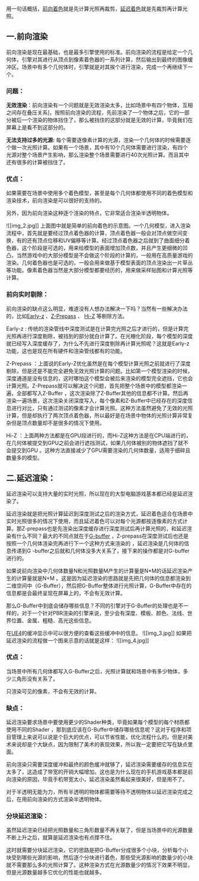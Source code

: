 用一句话概括，[前向着色](https://zhida.zhihu.com/search?content_id=174002186&content_type=Article&match_order=1&q=%E5%89%8D%E5%90%91%E7%9D%80%E8%89%B2&zd_token=eyJhbGciOiJIUzI1NiIsInR5cCI6IkpXVCJ9.eyJpc3MiOiJ6aGlkYV9zZXJ2ZXIiLCJleHAiOjE3Mzc0NDk0MDcsInEiOiLliY3lkJHnnYDoibIiLCJ6aGlkYV9zb3VyY2UiOiJlbnRpdHkiLCJjb250ZW50X2lkIjoxNzQwMDIxODYsImNvbnRlbnRfdHlwZSI6IkFydGljbGUiLCJtYXRjaF9vcmRlciI6MSwiemRfdG9rZW4iOm51bGx9.KbR5du9BCtxwwINwfsJtmPbm-sp6iiIAkLm0W7ODWJw&zhida_source=entity)就是先计算光照再裁剪，[延迟着色](https://zhida.zhihu.com/search?content_id=174002186&content_type=Article&match_order=1&q=%E5%BB%B6%E8%BF%9F%E7%9D%80%E8%89%B2&zd_token=eyJhbGciOiJIUzI1NiIsInR5cCI6IkpXVCJ9.eyJpc3MiOiJ6aGlkYV9zZXJ2ZXIiLCJleHAiOjE3Mzc0NDk0MDcsInEiOiLlu7bov5_nnYDoibIiLCJ6aGlkYV9zb3VyY2UiOiJlbnRpdHkiLCJjb250ZW50X2lkIjoxNzQwMDIxODYsImNvbnRlbnRfdHlwZSI6IkFydGljbGUiLCJtYXRjaF9vcmRlciI6MSwiemRfdG9rZW4iOm51bGx9.k7k2VaVzsn9HldJt8o0ICX-rzGZ778ucBxWEQ6eS9K4&zhida_source=entity)就是先裁剪再计算光照。
## 一.前向渲染

前向渲染是现在最基础，也是最多引擎使用的标准。前向渲染的流程是给定一个几何体，引擎对其进行从顶点到像素着色器的一系列计算，然后输出到最终的图像缓冲区。场景中有多个几何体时，引擎就是对其挨个进行渲染，完成一个再继续下一个。

### 问题：

**无效渲染**：前向渲染有一个问题就是无效渲染太多，比如场景中有四个物体，互相之间存在叠压关系]，按照前向渲染的流程，先前渲染了一个物体之后，它的一部分被后一个渲染的物体挡住了，那么被挡住的这部分就是无效的计算，毕竟我们在屏幕上是看不到这部分的。

**无法支持过多的光源:** 每个需要逐像素计算的光源，渲染一个几何体的时候需要逐个做一次光照计算。如果有一个场景，其中有10个几何体需要进行渲染，有四个光源对整个场景产生影响，那么渲染整个场景需要进行40次光照计算。而且其中还有很多的计算被挡住了。

### 优点：

如果需要在场景中使用多个着色模型，甚至是每个几何体都使用不同的着色模型和渲染技术，前向渲染是可以很好的支持的。

另外，因为前向渲染这种逐个渲染的特点，它非常适合渲染半透明物体。

![[img_2.jpg]]
上面图中就是简单的前向着色的示意图。一个几何模型，进入渲染流程中，首先就是要经过顶点着色器的计算，顶点着色器一般会对顶点做空间变换，有的还有顶点位移和UV偏移等计算。经过顶点着色器之后就到了曲面细分着色器，这个阶段是可选的，用来给模型的表面增加顶点数，并且产生更细微的凹凸，当然游戏中的大部分模型是不会做这个阶段的计算的，一般用在高质量游戏的渲染。几何着色器也是可选的，一般会用来做基于模型表面的顶点渲染出一片草丛等功能。像素着色器当然是大部分模型都要经历的，用来做采样贴图和计算光照等计算。

### 前向实时剔除：

前向渲染的缺点这么明显，难道没有人想办法解决一下吗？当然有一些解决办法的，比如[Early-z](https://zhida.zhihu.com/search?content_id=174002186&content_type=Article&match_order=1&q=Early-z&zhida_source=entity) 、[Z-Prepass](https://zhida.zhihu.com/search?content_id=174002186&content_type=Article&match_order=1&q=Z-Prepass&zhida_source=entity) 、 [Hi-Z](https://zhida.zhihu.com/search?content_id=174002186&content_type=Article&match_order=1&q=Hi-Z&zhida_source=entity) 等剔除方法。

Early-z : 传统的渲染管线中深度测试是在计算完光照之后才进行的，但是计算完光照再进行深度剔除，被挡到的部分就白计算了。在光栅化阶段，每个模型的深度就已经写入深度缓存了，为什么不先进行深度剔除再计算光照呢？这就是Early-z功能，这也是现在所有硬件和渲染管线都有的功能。

Z-Prepass ：上面说的Early-Z优化虽然是在每个模型计算光照之前就进行了深度剔除，但是还是不能完全避免无效光照计算的问题。比如第一个模型渲染的时候，深度通道是没有信息的，这时哪怕这个模型会被后来渲染的模型完全遮挡，它也会计算光照。Z-Prepass就可以解决这个问题，首先把整个场景中的模型都渲染一遍，全部都写入Z-Buffer ，这次渲染除了Z-Buffer其他的信息都不计算。然后再渲染一遍场景，这次渲染关闭深度写入，每个像素和Z-Buffer中已经存在的深度信息进行对比，只有通过测试的像素才会计算光照。这种方法虽然避免了无效的光照计算，但是却执行了两次顶点着色器，所以最好是在场景中物体的光照计算非常复杂但是顶点数量却不是很多的情况下使用。

Hi-Z ：上面两种方法都是在GPU段进行的，而Hi-Z这种方法是在CPU端进行的，在几何体被提交到GPU之前会进行遮挡测试，如果几何体被别的物体遮挡了就不会提交到GPU 。这种方法直接减少了GPU需要渲染的几何体数量，适用于细碎且数量多的模型。

## 二.延迟渲染：

延迟渲染可以支持大量的实时光照，所以现在的大型电脑游戏基本都已经是延迟渲染了。

延迟渲染就是把光照计算延迟到深度测试之后的渲染方式，延迟着色适合在场景中实时光照很多的情况下使用，而且延迟着色可以对每个光源都按逐像素的方式计算。那Z-prepass也是先渲染出深度缓存进行深度测试后再计算光照的，和延迟渲染有什么不同？最大的不同点就在于[G-buffer](https://zhida.zhihu.com/search?content_id=174002186&content_type=Article&match_order=1&q=G-buffer&zhida_source=entity) ，Z-prepass在深度测试后也还是按照一个几何体渲染完再进行下一个这种方式来渲染的 ，延迟渲染是几何体的信息传递到G -buffer之后就和几何体没多大关系了，接下来的操作都是对G-buffer进行的。

如果说前向渲染中几何体数量N和光照数量M产生的计算量是N*M的话延迟渲染产生的计算量就是N+M 。这是因为延迟渲染的思路就是先把几何体的信息都渲染到二维空间中（G-Buffer），然后把G-Buffer整体进行光照计算，G-Buffer中存在的信息都是会最终呈现在屏幕上的，不会有无效计算。

那么G-Buffer中到底会储存哪些信息？不同的引擎对于G-Buffer的处理也是不一样的，对于一个针对PBR渲染的引擎来说，至少会有深度、模板、颜色、法线、世界位置、金属、粗糙、高光这些信息。

在[UE4](https://zhida.zhihu.com/search?content_id=174002186&content_type=Article&match_order=1&q=UE4&zhida_source=entity)的缓冲显示中可以很方便的查看这些缓冲中的信息。
![[img_3.jpg]]
如果把延迟渲染的流程做一个图来示意的话就是这样：
![[img_4.jpg]]
### 优点：

当场景中所有几何体都写入G-Buffer之后，光照计算就和场景中有多少物体，多少三角形没有关系了。

只渲染可见的像素，不会有无效的计算。
### 缺点：

延迟渲染要求场景中要使用更少的Shader种类，毕竟如果每个模型的每个材质都使用不同的Shader ，那到底应该在G-Buffer中储存哪些信息呢？这对于程序和项目管理上来说可以说是个巨大的优点，可以节省性能，优化流程什么的。但是对美术来说却是个大缺点，因为限制了美术的表现效果，所以我一定要把它写在缺点里面。

前向渲染只需要深度缓冲和最终的颜色缓冲就够了，延迟渲染需要缓存的信息实在太多了，这造成了带宽的开销大幅增加。这也是为什么现在的手机游戏基本都是前向渲染的原因，毕竟手机带宽太小，延迟渲染虽然看起来很美好，但是用不了。

对于半透明无能为力，所有半透明的物体都需要等待不透明物体以延迟渲染完成之后，在用前向渲染的方式渲染半透明物体。

### 分块延迟渲染：

虽然延迟渲染已经把光照数量和三角形数量不再关联了，但是当场景中的光源数量不断上升之后，就算是延迟渲染也有点撑不住。

这时就需要分块延迟渲染，它的思路是把G-Buffer分成很多个小块，分析每个小块受到哪些光源的影响，然后逐个分块进行着色，那些受光源影响的数量少的小块就不需要那么多的光照计算了。这种渲染方式在光源数量少的情况下效果不明显，但是光源数量越多它优化的性能也就越多。